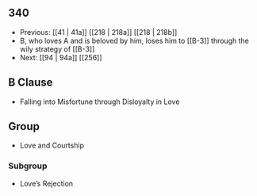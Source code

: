 ## 340
- Previous: [[41 | 41a]] [[218 | 218a]] [[218 | 218b]] 
- B, who loves A and is beloved by him, loses him to [[B-3]] through the wily strategy of [[B-3]]
- Next: [[94 | 94a]] [[256]] 

## B Clause
- Falling into Misfortune through Disloyalty in Love

## Group
- Love and Courtship

### Subgroup
- Love’s Rejection

